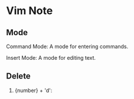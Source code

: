 # Vim Note

## Mode

Command Mode: A mode for entering commands.

Insert Mode: A mode for editing text.

## Delete 
1. {number} + 'd':

